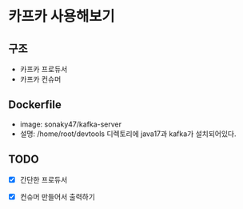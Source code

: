 # 카프카 사용해보기
## 구조
- 카프카 프로듀서
- 카프카 컨슈머

## Dockerfile
- image: sonaky47/kafka-server
- 설명: /home/root/devtools 디렉토리에 java17과 kafka가 설치되어있다.

## TODO
- [x] 간단한 프로듀서
- [x] 컨슈머 만들어서 출력하기

